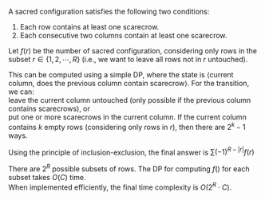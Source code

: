 A sacred configuration satisfies the following two conditions:
1. Each row contains at least one scarecrow.  
2. Each consecutive two columns contain at least one scarecrow.

Let $f(r)$ be the number of sacred configuration, considering only rows in the subset $r \in \{1, 2, \cdots, R\}$ (i.e., we want to leave all rows not in $r$ untouched).

This can be computed using a simple DP, where the state is $\langle \text{current column, does the previous column contain scarecrow} \rangle$. For the transition, we can:  
leave the current column untouched (only possible if the previous column contains scarecrows), or  
put one or more scarecrows in the current column. If the current column contains $k$ empty rows (considering only rows in $r$), then there are $2^k - 1$ ways.

Using the principle of inclusion-exclusion, the final answer is $\sum (-1)^{R - |r|} f(r)$

There are $2^R$ possible subsets of rows. The DP for computing $f()$ for each subset takes $O(C)$ time.  
When implemented efficiently, the final time complexity is $O(2^R \cdot C)$.